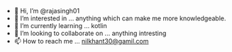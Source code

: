 - 👋 Hi, I’m @rajasingh01
- 👀 I’m interested in ... anything which can make me more knowledgeable.
- 🌱 I’m currently learning ... kotlin
- 💞️ I’m looking to collaborate on ... anything intresting
- 📫 How to reach me ... nilkhant30@gamil.com

<!---
rajasingh01/rajasingh01 is a ✨ special ✨ repository because its `README.md` (this file) appears on your GitHub profile.
You can click the Preview link to take a look at your changes.
--->
